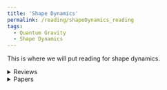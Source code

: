```yaml
---
title: 'Shape Dynamics'
permalink: /reading/shapeDynamics_reading
tags:
  - Quantum Gravity
  - Shape Dynamics
---
```


This is where we will put reading for shape dynamics.

<details>
  <summary>Reviews</summary>
  <ul>
    <li>
      <a href="https://arxiv.org/abs/1105.0183" target="_blank">
        Shape Dynamics. An Introduction
      </a>
    </li>
  </ul>
</details>


<details>
  <summary>Papers</summary>
  <ul>
    <li>
      <a href="" target="_blank">
        f
      </a>
    </li>
  </ul>
</details>



